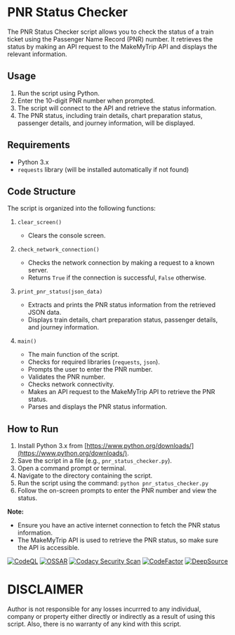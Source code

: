 # PNR Status Checker

The PNR Status Checker script allows you to check the status of a train ticket using the Passenger Name Record (PNR) number. It retrieves the status by making an API request to the MakeMyTrip API and displays the relevant information.

## Usage

1. Run the script using Python.
2. Enter the 10-digit PNR number when prompted.
3. The script will connect to the API and retrieve the status information.
4. The PNR status, including train details, chart preparation status, passenger details, and journey information, will be displayed.

## Requirements

- Python 3.x
- `requests` library (will be installed automatically if not found)

## Code Structure

The script is organized into the following functions:

1. `clear_screen()`
   - Clears the console screen.

2. `check_network_connection()`
   - Checks the network connection by making a request to a known server.
   - Returns `True` if the connection is successful, `False` otherwise.

3. `print_pnr_status(json_data)`
   - Extracts and prints the PNR status information from the retrieved JSON data.
   - Displays train details, chart preparation status, passenger details, and journey information.

4. `main()`
   - The main function of the script.
   - Checks for required libraries (`requests`, `json`).
   - Prompts the user to enter the PNR number.
   - Validates the PNR number.
   - Checks network connectivity.
   - Makes an API request to the MakeMyTrip API to retrieve the PNR status.
   - Parses and displays the PNR status information.

## How to Run

1. Install Python 3.x from [https://www.python.org/downloads/](https://www.python.org/downloads/).
2. Save the script in a file (e.g., `pnr_status_checker.py`).
3. Open a command prompt or terminal.
4. Navigate to the directory containing the script.
5. Run the script using the command: `python pnr_status_checker.py`
6. Follow the on-screen prompts to enter the PNR number and view the status.

**Note:**
- Ensure you have an active internet connection to fetch the PNR status information.
- The MakeMyTrip API is used to retrieve the PNR status, so make sure the API is accessible.


[![CodeQL](https://github.com/chunkboi/pnr-status/actions/workflows/codeql-analysis.yml/badge.svg)](https://github.com/chunkboi/pnr-status/actions/workflows/codeql-analysis.yml)
[![OSSAR](https://github.com/chunkboi/pnr-status/actions/workflows/ossar.yml/badge.svg)](https://github.com/chunkboi/pnr-status/actions/workflows/ossar.yml)
[![Codacy Security Scan](https://github.com/chunkboi/pnr-status/actions/workflows/codacy.yml/badge.svg)](https://github.com/chunkboi/pnr-status/actions/workflows/codacy.yml)
[![CodeFactor](https://www.codefactor.io/repository/github/chunkboi/pnr-status/badge)](https://www.codefactor.io/repository/github/chunkboi/pnr-status)
[![DeepSource](https://deepsource.io/gh/chunkboi/pnr-status.svg/?label=active+issues&show_trend=true&token=8c9BSEqF2nTvN-EmrdZDeAAR)](https://deepsource.io/gh/chunkboi/pnr-status/)

# DISCLAIMER

Author is not responsible for any losses incurrred to any individual, company or property either directly or indirectly as a result of using this script. Also, there is no warranty of any kind with this script.
